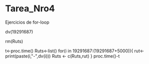 # Tarea_Nro4
Ejercicios de for-loop


dv(19291687)

rm(Ruts)

t<-proc.time()
Ruts<-list()
for(i in 19291687:(19291687+5000)){
    rut<-print(paste(i,"-",dv(i)))
    Ruts <- c(Ruts,rut)
}
proc.time()-t
